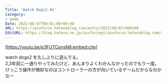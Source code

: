 ```yaml
---
Title: 'Watch Dogs2 #1'
Category:
- game
Date: 2022-08-07T00:01:00+09:00
URL: https://asuforce.hatenablog.com/entry/2022/08/07/000100
EditURL: https://blog.hatena.ne.jp/asuforcegt/asuforce.hatenablog.com/atom/entry/4207112889906834773
---
```


[https://youtu.be/p3FUTCpnsN8:embed:cite]

watch dogs2 を久しぶりに遊んでる。  
2,3年前に一通りやってみたけど、あんまりよくわかんなかったのでもう一度。  
けっこう操作が微妙なのはコントローラーの方が向いているゲームだからなのかなー
